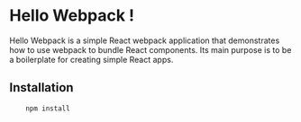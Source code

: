 # Hello Webpack !

Hello Webpack is a simple React webpack application that demonstrates how to use webpack to bundle React components. Its main purpose is to be a boilerplate for creating simple React apps.

## Installation
```bash
    npm install
```
